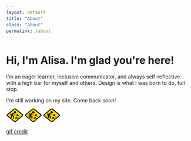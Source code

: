 ```yaml
---
layout: default
title: "About"
class: "about"
permalink: /about
---
```


# Hi, I'm Alisa. I'm glad you're here!

I’m an eager learner, inclusive communicator, and always self-reflective with a high bar for myself and others. Design is what I was born to do, full stop.

I'm still working on my site. Come back soon!

<div class="last-updated">
    <img src="/assets/under-construction.gif" />
    <img src="/assets/under-construction.gif" />
    <img src="/assets/under-construction.gif" />
    <p><a href="http://textfiles.com/underconstruction/">gif credit</a></p>
</div>